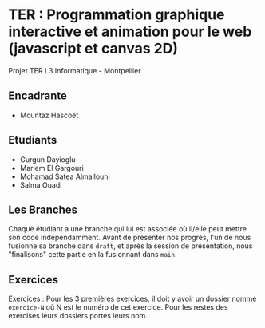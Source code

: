 # TER : Programmation graphique interactive et animation pour le web (javascript et canvas 2D)
Projet TER L3 Informatique - Montpellier

## Encadrante

- Mountaz Hascoët

## Etudiants

- Gurgun Dayioglu
- Mariem El Gargouri
- Mohamad Satea Almallouhi
- Salma Ouadi

## Les Branches

Chaque étudiant a une branche qui lui est associée où il/elle peut mettre son code indépendamment. Avant de présenter nos progrès, l'un de nous fusionne sa branche dans `draft`, et après la session de présentation, nous "finalisons" cette partie en la fusionnant dans `main`.

## Exercices

Exercices : Pour les 3 premières exercices, il doit y avoir un dossier nommé `exercice-N` où N est le numéro de cet exercice. Pour les restes des exercises leurs dossiers portes leurs nom.
